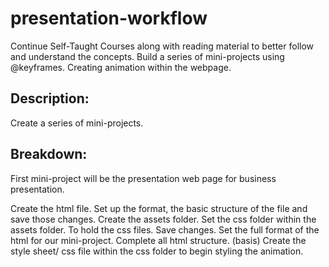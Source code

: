 # presentation-workflow
Continue Self-Taught Courses along with reading material to better follow and understand the concepts. Build a series of mini-projects using @keyframes. Creating animation within the webpage. 

## Description:
Create a series of mini-projects.

## Breakdown:
First mini-project will be the presentation web page for business presentation.

Create the html file. Set up the format, the basic structure of the file and save those changes.
Create the assets folder. Set the css folder within the assets folder. To hold the css files. Save changes.
Set the full format of the html for our mini-project. Complete all html structure. (basis)
Create the style sheet/ css file within the css folder to begin styling the animation.


